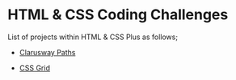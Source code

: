 # HTML & CSS Coding Challenges

List of projects within HTML & CSS Plus as follows;

- [Clarusway Paths](./CC-01/README.md)

- [CSS Grid](./CC-02/css-grid.png)

